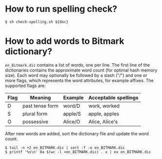 # How to run spelling check?

`$ sh check-spelling.sh ${doc}`

# How to add words to Bitmark dictionary?

`en_Bitmark.dic` contains a list of words, one per line. The first line of the dictionaries contains the approximate word count (for optimal hash memory size). Each word may optionally be followed by a slash ("/") and one or more flags, which represents the word attributes, for example affixes. The supported flags are:

| Flag | Meaning         | Example | Acceptable spellings |
|------|-----------------|---------|----------------------|
| D    | past tense form | word/D  | work, worked         |
| S    | plural form     | apple/S | apple, apples        |
| O    | possessive      | Alice/O | Alice, Alice's       |

After new words are added, sort the dictionary file and update the word count.

```shell
$ tail -n +2 en_BITMARK.dic | sort -f -o en_BITMARK.dic
$ printf '%s\n' 0a $(wc -l <en_BITMARK.dic) . x | ex en_BITMARK.dic
```